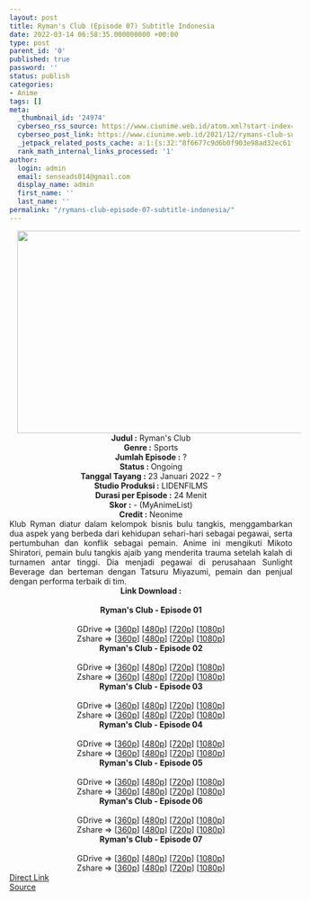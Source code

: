 ```yaml
---
layout: post
title: Ryman's Club (Episode 07) Subtitle Indonesia
date: 2022-03-14 06:58:35.000000000 +00:00
type: post
parent_id: '0'
published: true
password: ''
status: publish
categories:
- Anime
tags: []
meta:
  _thumbnail_id: '24974'
  cyberseo_rss_source: https://www.ciunime.web.id/atom.xml?start-index=1
  cyberseo_post_link: https://www.ciunime.web.id/2021/12/rymans-club-subtitle-indonesia.html
  _jetpack_related_posts_cache: a:1:{s:32:"8f6677c9d6b0f903e98ad32ec61f8deb";a:2:{s:7:"expires";i:1650306411;s:7:"payload";a:3:{i:0;a:1:{s:2:"id";i:25544;}i:1;a:1:{s:2:"id";i:25434;}i:2;a:1:{s:2:"id";i:24858;}}}}
  rank_math_internal_links_processed: '1'
author:
  login: admin
  email: senseads014@gmail.com
  display_name: admin
  first_name: ''
  last_name: ''
permalink: "/rymans-club-episode-07-subtitle-indonesia/"
---
```

<div class="separator" style="clear: both; text-align: center;"><a href="https://blogger.googleusercontent.com/img/a/AVvXsEimkqzXN6MhQkJQzx2qeLp3zZ2BKhqyECfTT407SqbV3w6KP7OBpdFCta5Sf7QKEb-y6DM4JvVmGcubVmPGhSZXf67xVJGx1y5FsuVM4BJndtLbDXEbN5_cBCN5TbYbjbdZ7NCWTwnNkfVDg9aWeGMvxwtq7F4CFHRBmHL_Zd_U1KRzTFyTZo4b7ica=s1280" style="margin-left: 1em; margin-right: 1em;"><img border="0" data-original-height="720" data-original-width="1280" height="360" src="{{ site.baseurl }}/assets/2022/03/AVvXsEimkqzXN6MhQkJQzx2qeLp3zZ2BKhqyECfTT407SqbV3w6KP7OBpdFCta5Sf7QKEb-y6DM4JvVmGcubVmPGhSZXf67xVJGx1y5FsuVM4BJndtLbDXEbN5_cBCN5TbYbjbdZ7NCWTwnNkfVDg9aWeGMvxwtq7F4CFHRBmHL_Zd_U1KRzTFyTZo4b7ica=w640-h360" width="640" /></a></div>
<div class="separator" style="clear: both; text-align: center;"></div>
<div style="text-align: center;"><b>Judul</b><b><b> </b>:</b> Ryman's Club</div>
<div style="text-align: center;"><b><b>Genre :</b></b> Sports</div>
<div style="text-align: center;"><b>Jumlah Episode :</b> ?<br /><b>Status :&nbsp;</b>Ongoing<br /><b>Tanggal Tayang :</b> 23 Januari 2022 - ?<br /><b>Studio Produksi :</b>&nbsp;LIDENFILMS<br /><b>Durasi per Episode :</b> 24 Menit</div>
<div style="text-align: center;"><b>Skor :</b> - (MyAnimeList)</div>
<div style="text-align: center;"><b>Credit :</b>&nbsp;Neonime</div>
<div style="text-align: center;"></div>
<div style="text-align: justify;">Klub Ryman diatur dalam kelompok bisnis bulu tangkis, menggambarkan dua aspek yang berbeda dari kehidupan sehari-hari sebagai pegawai, serta pertumbuhan dan konflik sebagai pemain. Anime ini mengikuti Mikoto Shiratori, pemain bulu tangkis ajaib yang menderita trauma setelah kalah di turnamen antar tinggi. Dia menjadi pegawai di perusahaan Sunlight Beverage dan berteman dengan Tatsuru Miyazumi, pemain dan penjual dengan performa terbaik di tim.</div>
<div style="text-align: justify;"></div>
<div style="text-align: justify;"></div>
<div style="text-align: center;">
<div style="text-align: center;">
<div style="text-align: left;">
<div style="text-align: center;"><b>Link Download :</b></div>
<div style="text-align: center;"><b><br /></b></div>
<div style="text-align: center;"><span style="text-align: left;"><b>Ryman's Club</b></span><b>&nbsp;- Episode 01</b></div>
<div style="text-align: center;"><b><br /></b></div>
<div style="text-align: center;">GDrive =&gt; [<a href="https://acefile.co/f/66610663/ryc-01-360p-samehadaku-care-mp4" target="_blank" rel="noopener">360p</a>] [<a href="https://acefile.co/f/66613506/neonime_ryc-01-480p-zip" target="_blank" rel="noopener">480p</a>] [<a href="https://acefile.co/f/66613567/neonime_ryc-01-720p-zip" target="_blank" rel="noopener">720p</a>] [<a href="https://acefile.co/f/66613853/neonime_ryc-01-1080p-zip" target="_blank" rel="noopener">1080p</a>]</div>
<div style="text-align: center;">Zshare =&gt; [<a href="https://www107.zippyshare.com/v/oVHemCJu/file.html" target="_blank" rel="noopener">360p</a>] [<a href="https://www19.zippyshare.com/v/xA8Mpb10/file.html" target="_blank" rel="noopener">480p</a>] [<a href="https://www75.zippyshare.com/v/so1WQw20/file.html" target="_blank" rel="noopener">720p</a>] [<a href="https://www27.zippyshare.com/v/MEEyb72E/file.html" target="_blank" rel="noopener">1080p</a>]</div>
<div style="text-align: center;"></div>
<div style="text-align: center;">
<div><span style="text-align: left;"><b>Ryman's Club</b></span><b>&nbsp;- Episode 02</b></div>
<div><b><br /></b></div>
<div>GDrive =&gt; [<a href="https://acefile.co/f/67207504/ryc-02-360p-samehadaku-care-mp4" target="_blank" rel="noopener">360p</a>] [<a href="https://acefile.co/f/67211086/neonime_ryc-02-480p-zip" target="_blank" rel="noopener">480p</a>] [<a href="https://acefile.co/f/67211089/neonime_ryc-02-720p-zip" target="_blank" rel="noopener">720p</a>] [<a href="https://acefile.co/f/67211095/neonime_ryc-02-1080p-zip" target="_blank" rel="noopener">1080p</a>]</div>
<div>Zshare =&gt; [<a href="https://www9.zippyshare.com/v/W0QH6ZA2/file.html" target="_blank" rel="noopener">360p</a>] [<a href="https://www81.zippyshare.com/v/HFT4edxg/file.html" target="_blank" rel="noopener">480p</a>] [<a href="https://www61.zippyshare.com/v/P8FGEVYn/file.html" target="_blank" rel="noopener">720p</a>] [<a href="https://www5.zippyshare.com/v/NcXhXPkd/file.html" target="_blank" rel="noopener">1080p</a>]</div>
<div></div>
<div>
<div><span style="text-align: left;"><b>Ryman's Club</b></span><b>&nbsp;- Episode 03</b></div>
<div><b><br /></b></div>
<div>GDrive =&gt; [<a href="https://www.mp4upload.com/3hrz89g0kdd0" target="_blank" rel="noopener">360p</a>] [<a href="https://acefile.co/f/67803914/neonime_bisque-doll-06-480p-zip" target="_blank" rel="noopener">480p</a>] [<a href="https://acefile.co/f/67804089/neonime_bisque-doll-06-720p-zip" target="_blank" rel="noopener">720p</a>] [<a href="https://acefile.co/f/67804280/neonime_bisque-doll-06-1080p-zip" target="_blank" rel="noopener">1080p</a>]</div>
<div>Zshare =&gt; [<a href="https://www100.zippyshare.com/v/7Q8Bntpq/file.html" target="_blank" rel="noopener">360p</a>] [<a href="https://www82.zippyshare.com/v/6zS5zx5T/file.html" target="_blank" rel="noopener">480p</a>] [<a href="https://www63.zippyshare.com/v/tX4i5JjS/file.html" target="_blank" rel="noopener">720p</a>] [<a href="https://www68.zippyshare.com/v/4N5V08eJ/file.html" target="_blank" rel="noopener">1080p</a>]</div>
</div>
<div></div>
<div>
<div><span style="text-align: left;"><b>Ryman's Club</b></span><b>&nbsp;- Episode 04</b></div>
<div><b><br /></b></div>
<div>GDrive =&gt; [<a href="https://acefile.co/f/68437888/ryc-04-360p-samehadaku-care-mp4" target="_blank" rel="noopener">360p</a>] [<a href="https://acefile.co/f/68437895/ryc-04-480p-samehadaku-care-mp4" target="_blank" rel="noopener">480p</a>] [<a href="https://acefile.co/f/68438051/ryc-04-mp4hd-samehadaku-care-mp4" target="_blank" rel="noopener">720p</a>] [<a href="https://acefile.co/f/68438482/ryc-04-fullhd-samehadaku-care-mp4" target="_blank" rel="noopener">1080p</a>]</div>
<div>Zshare =&gt; [<a href="https://www44.zippyshare.com/v/nw6BIOJE/file.html" target="_blank" rel="noopener">360p</a>] [<a href="https://www44.zippyshare.com/v/ZQI1Cc1N/file.html" target="_blank" rel="noopener">480p</a>] [<a href="https://www40.zippyshare.com/v/MvfKfUz9/file.html" target="_blank" rel="noopener">720p</a>] [<a href="https://www71.zippyshare.com/v/Wl3hxAD4/file.html" target="_blank" rel="noopener">1080p</a>]</div>
</div>
<div></div>
<div>
<div><span style="text-align: left;"><b>Ryman's Club</b></span><b>&nbsp;- Episode 05</b></div>
<div><b><br /></b></div>
<div>GDrive =&gt; [<a href="https://acefile.co/f/68976811/ryc-05-360p-samehadaku-care-mp4" target="_blank" rel="noopener">360p</a>] [<a href="https://acefile.co/f/68981976/neonime_ryc-05-480p-zip" target="_blank" rel="noopener">480p</a>] [<a href="https://acefile.co/f/68982241/neonime_ryc-05-720p-zip" target="_blank" rel="noopener">720p</a>] [<a href="https://acefile.co/f/68982486/neonime_ryc-05-1080p-zip" target="_blank" rel="noopener">1080p</a>]</div>
<div>Zshare =&gt; [<a href="https://www115.zippyshare.com/v/u7uWgfnw/file.html" target="_blank" rel="noopener">360p</a>] [<a href="https://www64.zippyshare.com/v/bGpxrHZg/file.html" target="_blank" rel="noopener">480p</a>] [<a href="https://www67.zippyshare.com/v/6d217MvQ/file.html" target="_blank" rel="noopener">720p</a>] [<a href="https://www105.zippyshare.com/v/hjLPrp5e/file.html" target="_blank" rel="noopener">1080p</a>]</div>
</div>
<div></div>
<div>
<div><span style="text-align: left;"><b>Ryman's Club</b></span><b>&nbsp;- Episode 06</b></div>
<div><b><br /></b></div>
<div>GDrive =&gt; [<a href="https://acefile.co/f/69511084/ryc-06-360p-samehadaku-care-mp4" target="_blank" rel="noopener">360p</a>] [<a href="https://acefile.co/f/69511087/ryc-06-480p-samehadaku-care-mp4" target="_blank" rel="noopener">480p</a>] [<a href="https://acefile.co/f/69511363/ryc-06-mp4hd-samehadaku-care-mp4" target="_blank" rel="noopener">720p</a>] [<a href="https://acefile.co/f/69511505/ryc-06-fullhd-samehadaku-care-mp4" target="_blank" rel="noopener">1080p</a>]</div>
<div>Zshare =&gt; [<a href="https://www49.zippyshare.com/v/xTVePOyH/file.html" target="_blank" rel="noopener">360p</a>] [<a href="https://www49.zippyshare.com/v/EljeQYrP/file.html" target="_blank" rel="noopener">480p</a>] [<a href="https://www66.zippyshare.com/v/oaNlPdyi/file.html" target="_blank" rel="noopener">720p</a>] [<a href="https://www29.zippyshare.com/v/OwUfOciR/file.html" target="_blank" rel="noopener">1080p</a>]</div>
</div>
<div></div>
<div>
<div><span style="text-align: left;"><b>Ryman's Club</b></span><b>&nbsp;- Episode 07</b></div>
<div><b><br /></b></div>
<div>GDrive =&gt; [<a href="https://acefile.co/f/70036116/ryc-07-360p-samehadaku-care-mp4" target="_blank" rel="noopener">360p</a>] [<a href="https://acefile.co/f/70036123/ryc-07-480p-samehadaku-care-mp4" target="_blank" rel="noopener">480p</a>] [<a href="https://acefile.co/f/70036325/ryc-07-mp4hd-samehadaku-care-mp4" target="_blank" rel="noopener">720p</a>] [<a href="https://acefile.co/f/70036627/ryc-07-fullhd-samehadaku-care-mp4" target="_blank" rel="noopener">1080p</a>]</div>
<div>Zshare =&gt; [<a href="https://www63.zippyshare.com/v/OBEzuxBO/file.html" target="_blank" rel="noopener">360p</a>] [<a href="https://www63.zippyshare.com/v/Rhwct0jT/file.html" target="_blank" rel="noopener">480p</a>] [<a href="https://www89.zippyshare.com/v/EbcoVvaP/file.html" target="_blank" rel="noopener">720p</a>] [<a href="https://www44.zippyshare.com/v/L3QzKqAR/file.html" target="_blank" rel="noopener">1080p</a>]</div>
</div>
</div>
</div>
</div>
</div>
<link rel="stylesheet" href="https://cdnjs.cloudflare.com/ajax/libs/font-awesome/4.7.0/css/font-awesome.min.css" />
<div class="divbtn"> <a href="https://handymansurrender.com/fihup8buzv?key=94550f7ce39444073321dde3b8782f97" class="btn"><i class="fa fa-download"></i> Direct Link</a> <br /><a href="https://www.ciunime.web.id/2021/12/rymans-club-subtitle-indonesia.html">Source</a> </div>
